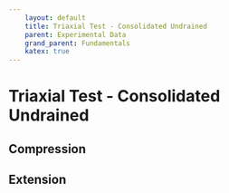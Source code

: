 ```yaml
---
    layout: default
    title: Triaxial Test - Consolidated Undrained
    parent: Experimental Data
    grand_parent: Fundamentals
    katex: true
---
```

# Triaxial Test - Consolidated Undrained

## Compression
## Extension